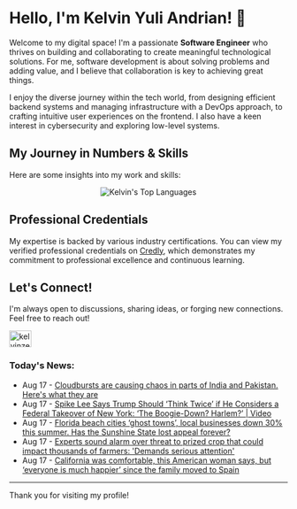 # Hello, I'm Kelvin Yuli Andrian! 👋

Welcome to my digital space! I'm a passionate **Software Engineer** who thrives on building and collaborating to create meaningful technological solutions. For me, software development is about solving problems and adding value, and I believe that collaboration is key to achieving great things.

I enjoy the diverse journey within the tech world, from designing efficient backend systems and managing infrastructure with a DevOps approach, to crafting intuitive user experiences on the frontend. I also have a keen interest in cybersecurity and exploring low-level systems.

## My Journey in Numbers & Skills

Here are some insights into my work and skills:

<p align="center">
  <img src="https://github-readme-stats.vercel.app/api/top-langs/?username=kelvinzer0&layout=compact&theme=radical" alt="Kelvin's Top Languages" />
</p>

## Professional Credentials

My expertise is backed by various industry certifications. You can view my verified professional credentials on [Credly](https://www.credly.com/users/kelvin-yuli-andrian/badges), which demonstrates my commitment to professional excellence and continuous learning.

## Let's Connect!

I'm always open to discussions, sharing ideas, or forging new connections. Feel free to reach out!

<p align="left">
    <a href="https://linkedin.com/in/kelvinzero" target="blank"><img align="center" src="https://cdn.jsdelivr.net/npm/simple-icons@3.0.1/icons/linkedin.svg" alt="kelvinzero" height="30" width="40" /></a>
</p>

### Today's News:

<!-- feed start -->
- Aug 17 - [Cloudbursts are causing chaos in parts of India and Pakistan. Here's what they are](https://www.yahoo.com/news/articles/cloudbursts-causing-chaos-parts-india-193329671.html)
- Aug 17 - [Spike Lee Says Trump Should ‘Think Twice’ if He Considers a Federal Takeover of New York: ‘The Boogie-Down? Harlem?’ | Video](https://www.yahoo.com/news/articles/spike-lee-says-trump-shold-191227533.html)
- Aug 17 - [Florida beach cities ‘ghost towns’, local businesses down 30% this summer. Has the Sunshine State lost appeal forever?](https://finance.yahoo.com/news/florida-beach-cities-ghost-towns-190000484.html)
- Aug 17 - [Experts sound alarm over threat to prized crop that could impact thousands of farmers: 'Demands serious attention'](https://www.yahoo.com/news/articles/experts-sound-alarm-over-threat-190000608.html)
- Aug 17 - [California was comfortable, this American woman says, but ‘everyone is much happier’ since the family moved to Spain](https://www.yahoo.com/lifestyle/articles/california-comfortable-american-woman-says-120903818.html)
<!-- feed end -->

---

Thank you for visiting my profile!
